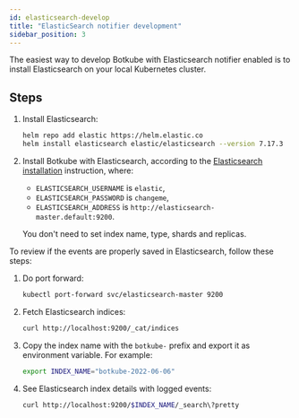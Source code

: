 ```yaml
---
id: elasticsearch-develop
title: "ElasticSearch notifier development"
sidebar_position: 3
---
```


The easiest way to develop Botkube with Elasticsearch notifier enabled is to install Elasticsearch on your local Kubernetes cluster.

## Steps

1. Install Elasticsearch:

   ```bash
   helm repo add elastic https://helm.elastic.co
   helm install elasticsearch elastic/elasticsearch --version 7.17.3  --set replicas=1 --set resources.requests.cpu="100m" --set resources.requests.memory="512M" --wait
   ```

1. Install Botkube with Elasticsearch, according to the [Elasticsearch installation](../../installation/elasticsearch) instruction, where:

   - `ELASTICSEARCH_USERNAME` is `elastic`,
   - `ELASTICSEARCH_PASSWORD` is `changeme`,
   - `ELASTICSEARCH_ADDRESS` is `http://elasticsearch-master.default:9200`.

   You don't need to set index name, type, shards and replicas.

To review if the events are properly saved in Elasticsearch, follow these steps:

1. Do port forward:

   ```bash
   kubectl port-forward svc/elasticsearch-master 9200
   ```

1. Fetch Elasticsearch indices:

   ```bash
   curl http://localhost:9200/_cat/indices
   ```

1. Copy the index name with the `botkube-` prefix and export it as environment variable. For example:

   ```bash
   export INDEX_NAME="botkube-2022-06-06"
   ```

1. See Elasticsearch index details with logged events:

   ```bash
   curl http://localhost:9200/$INDEX_NAME/_search\?pretty
   ```
